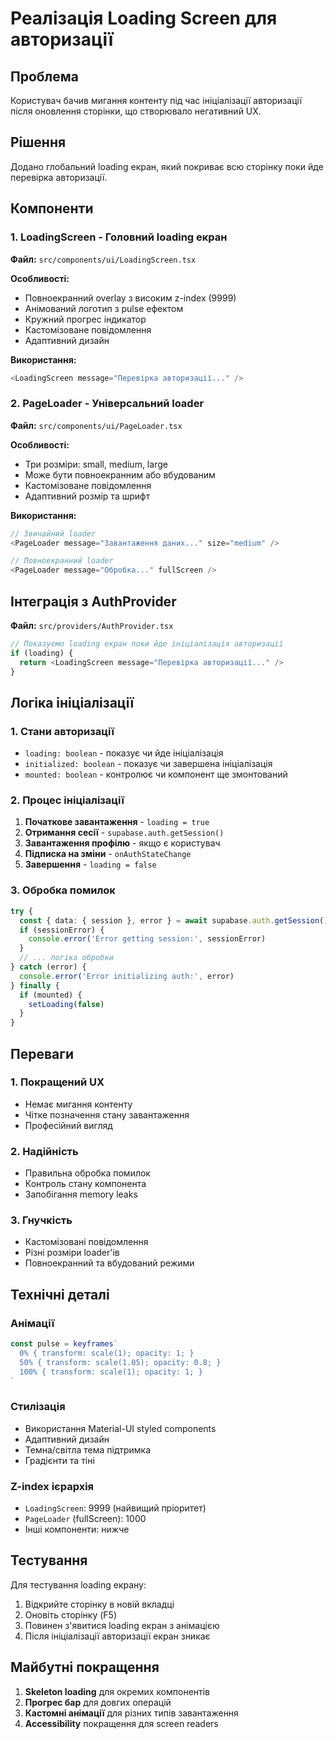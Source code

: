 # Реалізація Loading Screen для авторизації

## Проблема
Користувач бачив мигання контенту під час ініціалізації авторизації після оновлення сторінки, що створювало негативний UX.

## Рішення
Додано глобальний loading екран, який покриває всю сторінку поки йде перевірка авторизації.

## Компоненти

### 1. LoadingScreen - Головний loading екран
**Файл:** `src/components/ui/LoadingScreen.tsx`

**Особливості:**
- Повноекранний overlay з високим z-index (9999)
- Анімований логотип з pulse ефектом
- Кружний прогрес індикатор
- Кастомізоване повідомлення
- Адаптивний дизайн

**Використання:**
```typescript
<LoadingScreen message="Перевірка авторизації..." />
```

### 2. PageLoader - Універсальний loader
**Файл:** `src/components/ui/PageLoader.tsx`

**Особливості:**
- Три розміри: small, medium, large
- Може бути повноекранним або вбудованим
- Кастомізоване повідомлення
- Адаптивний розмір та шрифт

**Використання:**
```typescript
// Звичайний loader
<PageLoader message="Завантаження даних..." size="medium" />

// Повноекранний loader
<PageLoader message="Обробка..." fullScreen />
```

## Інтеграція з AuthProvider

**Файл:** `src/providers/AuthProvider.tsx`

```typescript
// Показуємо loading екран поки йде ініціалізація авторизації
if (loading) {
  return <LoadingScreen message="Перевірка авторизації..." />
}
```

## Логіка ініціалізації

### 1. Стани авторизації
- `loading: boolean` - показує чи йде ініціалізація
- `initialized: boolean` - показує чи завершена ініціалізація
- `mounted: boolean` - контролює чи компонент ще змонтований

### 2. Процес ініціалізації
1. **Початкове завантаження** - `loading = true`
2. **Отримання сесії** - `supabase.auth.getSession()`
3. **Завантаження профілю** - якщо є користувач
4. **Підписка на зміни** - `onAuthStateChange`
5. **Завершення** - `loading = false`

### 3. Обробка помилок
```typescript
try {
  const { data: { session }, error } = await supabase.auth.getSession()
  if (sessionError) {
    console.error('Error getting session:', sessionError)
  }
  // ... логіка обробки
} catch (error) {
  console.error('Error initializing auth:', error)
} finally {
  if (mounted) {
    setLoading(false)
  }
}
```

## Переваги

### 1. Покращений UX
- Немає мигання контенту
- Чітке позначення стану завантаження
- Професійний вигляд

### 2. Надійність
- Правильна обробка помилок
- Контроль стану компонента
- Запобігання memory leaks

### 3. Гнучкість
- Кастомізовані повідомлення
- Різні розміри loader'ів
- Повноекранний та вбудований режими

## Технічні деталі

### Анімації
```typescript
const pulse = keyframes`
  0% { transform: scale(1); opacity: 1; }
  50% { transform: scale(1.05); opacity: 0.8; }
  100% { transform: scale(1); opacity: 1; }
`
```

### Стилізація
- Використання Material-UI styled components
- Адаптивний дизайн
- Темна/світла тема підтримка
- Градієнти та тіні

### Z-index ієрархія
- `LoadingScreen`: 9999 (найвищий пріоритет)
- `PageLoader` (fullScreen): 1000
- Інші компоненти: нижче

## Тестування

Для тестування loading екрану:
1. Відкрийте сторінку в новій вкладці
2. Оновіть сторінку (F5)
3. Повинен з'явитися loading екран з анімацією
4. Після ініціалізації авторизації екран зникає

## Майбутні покращення

1. **Skeleton loading** для окремих компонентів
2. **Прогрес бар** для довгих операцій
3. **Кастомні анімації** для різних типів завантаження
4. **Accessibility** покращення для screen readers 